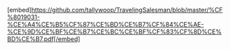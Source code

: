 [embed]https://github.com/tallywoop/TravelingSalesman/blob/master/%CF%8019031-%CE%A4%CE%B5%CF%87%CE%BD%CE%B7%CF%84%CE%AE-%CE%9D%CE%BF%CE%B7%CE%BC%CE%BF%CF%83%CF%8D%CE%BD%CE%B7.pdf[/embed]
